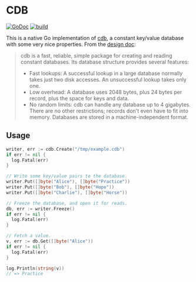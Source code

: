 CDB
===

[![GoDoc](https://godoc.org/github.com/colinmarc/cdb/web?status.svg)](https://godoc.org/github.com/colinmarc/hdfs/web) [![build](https://travis-ci.org/colinmarc/cdb.svg?branch=master)](https://travis-ci.org/colinmarc/hdfs)

This is a native Go implementation of [cdb][1], a constant key/value database
with some very nice properties. From the [design doc][1]:

> cdb is a fast, reliable, simple package for creating and reading constant databases. Its database structure provides several features:
> - Fast lookups: A successful lookup in a large database normally takes just two disk accesses. An unsuccessful lookup takes only one.
> - Low overhead: A database uses 2048 bytes, plus 24 bytes per record, plus the space for keys and data.
> - No random limits: cdb can handle any database up to 4 gigabytes. There are no other restrictions; records don't even have to fit into memory. Databases are stored in a machine-independent format.

[1]: http://cr.yp.to/cdb.html

Usage
-----

```go
writer, err := cdb.Create("/tmp/example.cdb")
if err != nil {
  log.Fatal(err)
}

// Write some key/value pairs to the database.
writer.Put([]byte("Alice"), []byte("Practice"))
writer.Put([]byte("Bob"), []byte("Hope"))
writer.Put([]byte("Charlie"), []byte("Horse"))

// Freeze the database, and open it for reads.
db, err := writer.Freeze()
if err != nil {
  log.Fatal(err)
}

// Fetch a value.
v, err := db.Get([]byte("Alice"))
if err != nil {
  log.Fatal(err)
}

log.Println(string(v))
// => Practice
```

